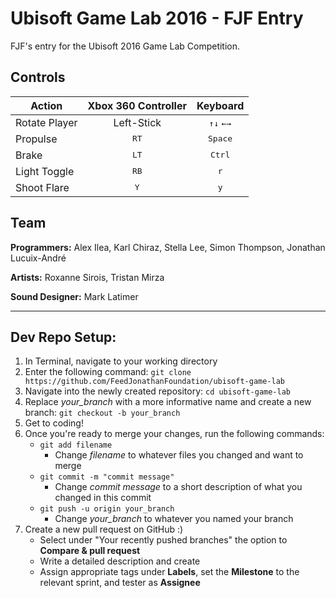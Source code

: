 # Ubisoft Game Lab 2016 - FJF Entry

FJF's entry for the Ubisoft 2016 Game Lab Competition.

## Controls
| Action        | Xbox 360 Controller | Keyboard                  |
| ------------- |:-------------------:| :------------------------:|
| Rotate Player | Left-Stick          | <kbd>&#8593;</kbd><kbd>&#8595;</kbd> <kbd>&#8592;</kbd><kbd>&#8594;</kbd>|
| Propulse      | <kbd>RT</kbd>       | <kbd>Space</kbd>          |
| Brake  	| <kbd>LT</kbd>       | <kbd>Ctrl</kbd>           |
| Light Toggle  | <kbd>RB</kbd>       | <kbd>r</kbd>              |
| Shoot Flare   | <kbd>Y</kbd>        | <kbd>y</kbd>              |


## Team
**Programmers:** Alex Ilea, Karl Chiraz, Stella Lee, Simon Thompson, Jonathan Lucuix-André

**Artists:** Roxanne Sirois, Tristan Mirza

**Sound Designer:** Mark Latimer

------------------

## Dev Repo Setup:

1. In Terminal, navigate to your working directory
2. Enter the following command: ```git clone https://github.com/FeedJonathanFoundation/ubisoft-game-lab```
3. Navigate into the newly created repository: ```cd ubisoft-game-lab```
4. Replace *your_branch* with a more informative name and create a new branch: ```git checkout -b your_branch```
5. Get to coding!
5. Once you're ready to merge your changes, run the following commands: 
	- ```git add filename```
		- Change *filename* to whatever files you changed and want to merge
	- ```git commit -m "commit message"```
		- Change *commit message* to a short description of what you changed in this commit
	- ```git push -u origin your_branch```
		- Change *your_branch* to whatever you named your branch
6. Create a new pull request on GitHub :)
	- Select under "Your recently pushed branches" the option to **Compare & pull request**
	- Write a detailed description and create
	- Assign appropriate tags under **Labels**, set the **Milestone** to the relevant sprint, and tester as **Assignee**




